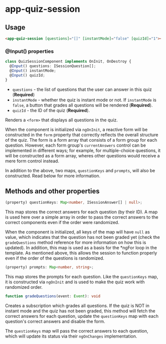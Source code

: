 # app-quiz-session

## Usage

```html
<app-quiz-session [questions]="[]" [instantMode]="false" [quizId]="1"></app-quiz-session>
```

### @Input() properties
```typescript
class QuizSessionComponent implements OnInit, OnDestroy {
  @Input() questions: ISessionQuestion[];
  @Input() instantMode;
  @Input() quizId;
}
```

* ``questions`` - the list of questions that the user can answer in this quiz (**Required**)
* ``instantMode`` - whether the quiz is instant mode or not. If ``instantMode`` is ``false``, a button that grades all questions will be rendered (**Required**).
* ``quizId`` - the ID of the quiz (**Required**).

Renders a ``<form>`` that displays all questions in the quiz.

When the component is initialized via ``ngOnInit``, a reactive form will be constructed in the ``form`` property that correctly reflects the overall structure of the quiz. The form is a form array that consists of a form group for each question. However, each form group's ``currentAnswers`` control can be implemented in different ways; for example, for multiple-choice questions, it will be constructed as a form array, wheres other questions would receive a mere form control instead.

In addition to the above, two maps, ``questionKeys`` and ``prompts``, will also be constructed. Read below for more information.

## Methods and other properties
```typescript
(property) questionKeys: Map<number, ISessionAnswer[] | null>;
```
This map stores the correct answers for each question (by their ID). A map is used here over a simple array in order to pass the correct answers to the correct components even if the order were randomized.

When the component is initialized, all keys of the map will have ``null`` as value, which indicates that the question has not been graded yet (check the ``gradeQuestions`` method reference for more information on how this is updated). In addition, this map is used as a basis for the *ngFor loop in the template. As mentioned above, this allows the session to function properly even if the order of the questions is randomized.

```typescript
(property) prompts: Map<number, string>;
```
This map stores the prompts for each question. Like the ``questionKeys`` map, it is constructed via ``ngOnInit`` and is used to make the quiz work with randomized order.

```typescript
function gradeQuestions(event: Event): void
```
Creates a subscription which grades all questions. If the
quiz is NOT in instant mode and the quiz has not been graded, this
method will fetch the correct answers for each question, update the
``questionKeys`` map with each question's correct answers and disable the form.

The ``questionKeys`` map will pass the correct answers to each question, which
will update its status via their ``ngOnChanges`` implementation.